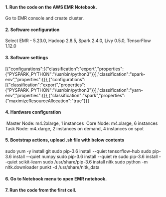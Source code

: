 #### 1. Run the code on the AWS EMR Notebook. 
Go to EMR console and create cluster.

#### 2. Software configuration
Select EMR - 5.23.0, Hadoop 2.8.5, Spark 2.4.0, Livy 0.5.0, TensorFlow 1.12.0
 
#### 3. Software settings
[{"configurations":[{"classification":"export","properties":{"PYSPARK_PYTHON":"/usr/bin/python3"}}],"classification":"spark-env","properties":{}},{"configurations":[{"classification":"export","properties":{"PYSPARK_PYTHON":"/usr/bin/python3"}}],"classification":"yarn-env","properties":{}},{"classification":"spark","properties":{"maximizeResourceAllocation":"true"}}]

#### 4. Hardware configuration
​    Master Node: m4.2xlarge, 1 instances
​    Core Node: m4.xlarge, 6 instances
​    Task Node: m4.xlarge, 2 instances on demand, 4 instances on spot

#### 5. Bootstrap actions, upload .sh file with below contents
sudo yum -y install git
sudo pip-3.6 install --quiet tensorflow-hub 
sudo pip-3.6 install --quiet numpy
sudo pip-3.6 install --quiet re
sudo pip-3.6 install --quiet scikit-learn
sudo /usr/share/pip-3.6 install nltk
sudo python -m nltk.downloader punkt -d /usr/share/nltk_data

#### 6. Go to Notebook menu to open EMR notebook.

#### 7. Run the code from the first cell.
